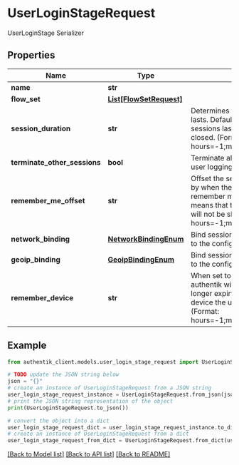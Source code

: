 # UserLoginStageRequest

UserLoginStage Serializer

## Properties

Name | Type | Description | Notes
------------ | ------------- | ------------- | -------------
**name** | **str** |  | 
**flow_set** | [**List[FlowSetRequest]**](FlowSetRequest.md) |  | [optional] 
**session_duration** | **str** | Determines how long a session lasts. Default of 0 means that the sessions lasts until the browser is closed. (Format: hours&#x3D;-1;minutes&#x3D;-2;seconds&#x3D;-3) | [optional] 
**terminate_other_sessions** | **bool** | Terminate all other sessions of the user logging in. | [optional] 
**remember_me_offset** | **str** | Offset the session will be extended by when the user picks the remember me option. Default of 0 means that the remember me option will not be shown. (Format: hours&#x3D;-1;minutes&#x3D;-2;seconds&#x3D;-3) | [optional] 
**network_binding** | [**NetworkBindingEnum**](NetworkBindingEnum.md) | Bind sessions created by this stage to the configured network | [optional] 
**geoip_binding** | [**GeoipBindingEnum**](GeoipBindingEnum.md) | Bind sessions created by this stage to the configured GeoIP location | [optional] 
**remember_device** | **str** | When set to a non-zero value, authentik will save a cookie with a longer expiry,to remember the device the user is logging in from. (Format: hours&#x3D;-1;minutes&#x3D;-2;seconds&#x3D;-3) | [optional] 

## Example

```python
from authentik_client.models.user_login_stage_request import UserLoginStageRequest

# TODO update the JSON string below
json = "{}"
# create an instance of UserLoginStageRequest from a JSON string
user_login_stage_request_instance = UserLoginStageRequest.from_json(json)
# print the JSON string representation of the object
print(UserLoginStageRequest.to_json())

# convert the object into a dict
user_login_stage_request_dict = user_login_stage_request_instance.to_dict()
# create an instance of UserLoginStageRequest from a dict
user_login_stage_request_from_dict = UserLoginStageRequest.from_dict(user_login_stage_request_dict)
```
[[Back to Model list]](../README.md#documentation-for-models) [[Back to API list]](../README.md#documentation-for-api-endpoints) [[Back to README]](../README.md)


